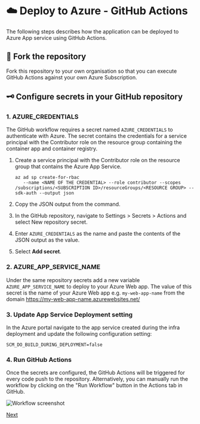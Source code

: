 # ☁️ Deploy to Azure - GitHub Actions

The following steps describes how the application can be deployed to Azure App service using GitHub Actions.

## 🧬 Fork the repository

Fork this repository to your own organisation so that you can execute GitHub Actions against your own Azure Subscription.

## 🗝️ Configure secrets in your GitHub repository

### 1. AZURE_CREDENTIALS

The GitHub workflow requires a secret named `AZURE_CREDENTIALS` to authenticate with Azure. The secret contains the credentials for a service principal with the Contributor role on the resource group containing the container app and container registry.

1. Create a service principal with the Contributor role on the resource group that contains the Azure App Service.

   ```console
   az ad sp create-for-rbac
      --name <NAME OF THE CREDENTIAL> --role contributor --scopes /subscriptions/<SUBSCRIPTION ID>/resourceGroups/<RESOURCE GROUP> --sdk-auth --output json
   ```

2. Copy the JSON output from the command.

3. In the GitHub repository, navigate to Settings > Secrets > Actions and select New repository secret.

4. Enter `AZURE_CREDENTIALS` as the name and paste the contents of the JSON output as the value.

5. Select **Add secret**.

### 2. AZURE_APP_SERVICE_NAME

Under the same repository secrets add a new variable `AZURE_APP_SERVICE_NAME` to deploy to your Azure Web app. The value of this secret is the name of your Azure Web app e.g. `my-web-app-name` from the domain https://my-web-app-name.azurewebsites.net/

### 3. Update App Service Deployment setting

In the Azure portal navigate to the app service created during the infra deployment and update the following configuration setting:

```SCM_DO_BUILD_DURING_DEPLOYMENT=false```

### 4. Run GitHub Actions

Once the secrets are configured, the GitHub Actions will be triggered for every code push to the repository. Alternatively, you can manually run the workflow by clicking on the "Run Workflow" button in the Actions tab in GitHub.

![Workflow screenshot](/images/runworkflow.png)

[Next](/docs/5-add-identity.md)

